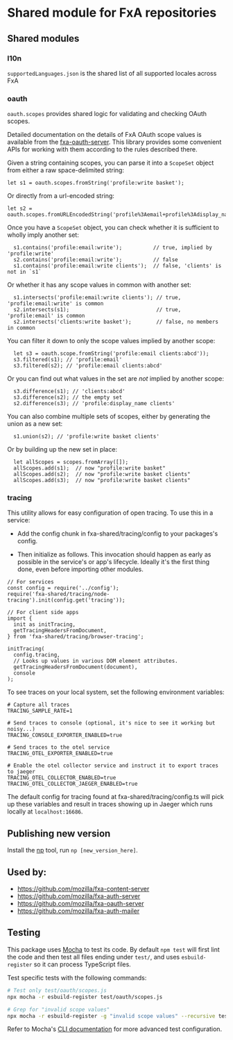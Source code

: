 # Shared module for FxA repositories

## Shared modules

### l10n

`supportedLanguages.json` is the shared list of all supported locales across FxA

### oauth

`oauth.scopes` provides shared logic for validating and checking OAuth scopes.

Detailed documentation on the details of FxA OAuth scope values
is available from the [fxa-oauth-server](https://github.com/mozilla/fxa/blob/main/packages/fxa-auth-server/docs/oauth/scopes.md).
This library provides some convenient APIs for working with them
according to the rules described there.

Given a string containing scopes,
you can parse it into a `ScopeSet` object
from either a raw space-delimited string:

```
let s1 = oauth.scopes.fromString('profile:write basket');
```

Or directly from a url-encoded string:

```
let s2 = oauth.scopes.fromURLEncodedString('profile%3Aemail+profile%3Adisplay_name+clients');
```

Once you have a `ScopeSet` object,
you can check whether it
is sufficient to wholly imply another set:

```
  s1.contains('profile:email:write');          // true, implied by 'profile:write'
  s2.contains('profile:email:write');          // false
  s1.contains('profile:email:write clients');  // false, 'clients' is not in `s1`
```

Or whether it has
any scope values in common
with another set:

```
  s1.intersects('profile:email:write clients'); // true, 'profile:email:write' is common
  s2.intersects(s1);                            // true, 'profile:email' is common
  s2.intersects('clients:write basket');        // false, no members in common
```

You can filter it down
to only the scope values
implied by another scope:

```
  let s3 = oauth.scope.fromString('profile:email clients:abcd'));
  s3.filtered(s1); // 'profile:email'
  s3.filtered(s2); // 'profile:email clients:abcd'
```

Or you can find out
what values in the set
are _not_ implied by another scope:

```
  s3.difference(s1); // 'clients:abcd'
  s3.difference(s2); // the empty set
  s2.difference(s3); // 'profile:display_name clients'
```

You can also combine multiple sets of scopes,
either by generating the union as a new set:

```
  s1.union(s2); // 'profile:write basket clients'
```

Or by building up the new set in place:

```
  let allScopes = scopes.fromArray([]);
  allScopes.add(s1);  // now "profile:write basket"
  allScopes.add(s2);  // now "profile:write basket clients"
  allScopes.add(s3);  // now "profile:write basket clients"
```

### tracing

This utility allows for easy configuration of open tracing. To use this in a service:

- Add the config chunk in fxa-shared/tracing/config to your packages's config.

- Then initialize as follows. This invocation should happen as early as possible in the service's or app's lifecycle. Ideally it's
  the first thing done, even before importing other modules.

```
// For services
const config = require('../config');
require('fxa-shared/tracing/node-tracing').init(config.get('tracing'));
```

```
// For client side apps
import {
  init as initTracing,
  getTracingHeadersFromDocument,
} from 'fxa-shared/tracing/browser-tracing';

initTracing(
  config.tracing,
  // Looks up values in various DOM element attributes.
  getTracingHeadersFromDocument(document),
  console
);
```

To see traces on your local system, set the following environment variables:

```
# Capture all traces
TRACING_SAMPLE_RATE=1

# Send traces to console (optional, it's nice to see it working but noisy...)
TRACING_CONSOLE_EXPORTER_ENABLED=true

# Send traces to the otel service
TRACING_OTEL_EXPORTER_ENABLED=true

# Enable the otel collector service and instruct it to export traces to jaeger
TRACING_OTEL_COLLECTOR_ENABLED=true
TRACING_OTEL_COLLECTOR_JAEGER_ENABLED=true

```

The default config for tracing found at fxa-shared/tracing/config.ts will pick up these variables and result in traces showing up in Jaeger which runs locally at `localhost:16686`.

## Publishing new version

Install the [np](https://github.com/sindresorhus/np) tool, run `np [new_version_here]`.

## Used by:

- https://github.com/mozilla/fxa-content-server
- https://github.com/mozilla/fxa-auth-server
- https://github.com/mozilla/fxa-oauth-server
- https://github.com/mozilla/fxa-auth-mailer

## Testing

This package uses [Mocha](https://mochajs.org/) to test its code. By default `npm test` will first lint the code and then test all files ending under `test/`, and uses `esbuild-register` so it can process TypeScript files.

Test specific tests with the following commands:

```bash
# Test only test/oauth/scopes.js
npx mocha -r esbuild-register test/oauth/scopes.js

# Grep for "invalid scope values"
npx mocha -r esbuild-register -g "invalid scope values" --recursive test
```

Refer to Mocha's [CLI documentation](https://mochajs.org/#command-line-usage) for more advanced test configuration.
